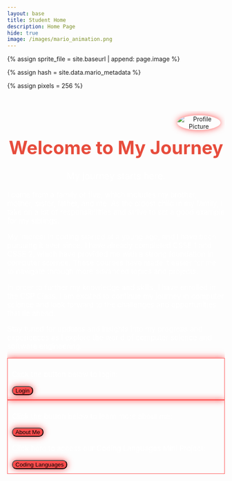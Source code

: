 ```yaml
---
layout: base
title: Student Home 
description: Home Page
hide: true
image: /images/mario_animation.png
---
```


<!-- Liquid:  statements -->

<!--- Concatenation of site URL to frontmatter image  --->
{% assign sprite_file = site.baseurl | append: page.image %}
<!--- Has is a list variable containing mario metadata for sprite --->
{% assign hash = site.data.mario_metadata %}  
<!--- Size width/height of Sprit images --->
{% assign pixels = 256 %}

<!--- HTML for page contains <p> tag named "Mario" and class properties for a "sprite"  -->

<p id="mario" class="sprite"></p>
  
<!--- Embedded Cascading Style Sheet (CSS) rules, 
        define how HTML elements look 
--->
<style>

  /*CSS style rules for the id and class of the sprite...
  */
  .sprite {
    height: {{pixels}}px;
    width: {{pixels}}px;
    background-image: url('{{sprite_file}}');
    background-repeat: no-repeat;
  }

  /*background position of sprite element
  */
  #mario {
    background-position: calc({{animations[0].col}} * {{pixels}} * -1px) calc({{animations[0].row}} * {{pixels}}* -1px);
  }
</style>

<!--- Embedded executable code--->
<script>
  ////////// convert YML hash to javascript key:value objects /////////

  var mario_metadata = {}; //key, value object
  {% for key in hash %}  
  
  var key = "{{key | first}}"  //key
  var values = {} //values object
  values["row"] = {{key.row}}
  values["col"] = {{key.col}}
  values["frames"] = {{key.frames}}
  mario_metadata[key] = values; //key with values added

  {% endfor %}

  ////////// game object for player /////////

  class Mario {
    constructor(meta_data) {
      this.tID = null;  //capture setInterval() task ID
      this.positionX = 0;  // current position of sprite in X direction
      this.currentSpeed = 0;
      this.marioElement = document.getElementById("mario"); //HTML element of sprite
      this.pixels = {{pixels}}; //pixel offset of images in the sprite, set by liquid constant
      this.interval = 100; //animation time interval
      this.obj = meta_data;
      this.marioElement.style.position = "absolute";
    }

    animate(obj, speed) {
      let frame = 0;
      const row = obj.row * this.pixels;
      this.currentSpeed = speed;

      this.tID = setInterval(() => {
        const col = (frame + obj.col) * this.pixels;
        this.marioElement.style.backgroundPosition = `-${col}px -${row}px`;
        this.marioElement.style.left = `${this.positionX}px`;

        this.positionX += speed;
        frame = (frame + 1) % obj.frames;

        const viewportWidth = window.innerWidth;
        if (this.positionX > viewportWidth - this.pixels) {
          document.documentElement.scrollLeft = this.positionX - viewportWidth + this.pixels;
        }
      }, this.interval);
    }

    startWalking() {
      this.stopAnimate();
      this.animate(this.obj["Walk"], 3);
    }

    startRunning() {
      this.stopAnimate();
      this.animate(this.obj["Run1"], 6);
    }

    startPuffing() {
      this.stopAnimate();
      this.animate(this.obj["Puff"], 0);
    }

    startCheering() {
      this.stopAnimate();
      this.animate(this.obj["Cheer"], 0);
    }

    startFlipping() {
      this.stopAnimate();
      this.animate(this.obj["Flip"], 0);
    }

    startResting() {
      this.stopAnimate();
      this.animate(this.obj["Rest"], 0);
    }

    stopAnimate() {
      clearInterval(this.tID);
    }
  }

  const mario = new Mario(mario_metadata);

  ////////// event control /////////

  window.addEventListener("keydown", (event) => {
    if (event.key === "ArrowRight") {
      event.preventDefault();
      if (event.repeat) {
        mario.startCheering();
      } else {
        if (mario.currentSpeed === 0) {
          mario.startWalking();
        } else if (mario.currentSpeed === 3) {
          mario.startRunning();
        }
      }
    } else if (event.key === "ArrowLeft") {
      event.preventDefault();
      if (event.repeat) {
        mario.stopAnimate();
      } else {
        mario.startPuffing();
      }
    }
  });

  //touch events that enable animations
  window.addEventListener("touchstart", (event) => {
    event.preventDefault(); // prevent default browser action
    if (event.touches[0].clientX > window.innerWidth / 2) {
      // move right
      if (currentSpeed === 0) { // if at rest, go to walking
        mario.startWalking();
      } else if (currentSpeed === 3) { // if walking, go to running
        mario.startRunning();
      }
    } else {
      // move left
      mario.startPuffing();
    }
  });

    // Stop Mario's animation when the window loses focus
  window.addEventListener("blur", () => {
    if (mario) {
      mario.stopAnimate();
    }
  });

  // Start Mario's flipping animation when the window gains focus
  window.addEventListener("focus", () => {
    if (mario) {
      mario.startFlipping();
    }
  });

  // Start Mario's resting animation on page load or refresh
  document.addEventListener("DOMContentLoaded", () => {
    // Adjust sprite size for high pixel density devices
    const scale = window.devicePixelRatio;
    const sprite = document.querySelector(".sprite");

    if (sprite) {
      sprite.style.transform = `scale(${0.2 * scale})`;
    }

    if (mario) {
      mario.startResting();
    }
  });
  
</script>

<div style="position: relative; text-align: center; margin-top: 50px; max-height: 100vh; overflow-y: auto;">
  <img src="{{site.baseurl}}/images/profile_picture.png" alt="Profile Picture" style="position: absolute; top: 10px; right: 10px; max-width: 100px; height: auto; border-radius: 50%; box-shadow: 0 0 15px rgba(255, 0, 0, 0.7);">
  <h1 style="font-size: 3em; color: #e74c3c;">Welcome to My Journey</h1>
  <p style="font-size: 1.5em; color: #ffffff;">My journey starts here.</p>
  <div style="margin-top: 30px; font-size: 1.2em; color: #ffffff; max-width: 800px; margin: auto; text-align: left;">
    <p>I come from a family of five, which includes my brother, mother, sister, father, and me. As the oldest child in my family, I take on a lot of responsibilities and strive to set a good example for my siblings.</p>
    <p>My interest in coding started at a young age, and I have been pursuing it ever since. I have already completed CSSE 1 and CSSE 2, which have provided me with a strong foundation in computer science. These courses have made it easier for me to navigate through more advanced topics and projects.</p>
    <p>In order to further my knowledge and skills, I have enrolled in the CSP Class. I am excited to continue my journey in computer science and look forward to the challenges and opportunities that lie ahead.</p>
    <p>Stay tuned for updates and insights into my progress and experiences as I explore the world of computer science and software engineering.</p>
    <div style="border: 1px solid #ff4c4c; padding: 10px; box-shadow: 0 0 15px rgba(255, 0, 0, 0.7);">
      <p>Click the button below to login:</p>
      <button style="background-color: #ff4c4c !important; border-radius: 10px; box-shadow: 0 0 15px rgba(255, 0, 0, 0.7);">Login</button>
      <br>
    </div>
    <div style="border: 1px solid #ff4c4c; padding: 10px; box-shadow: 0 0 15px rgba(255, 0, 0, 0.7);">
      <p>Click the button below to learn more about me:</p>
      <a href="about/" style="text-decoration: none;">
        <button style="background-color: #ff4c4c !important; border-radius: 10px; box-shadow: 0 0 15px rgba(255, 0, 0, 0.7);">About Me</button>
      </a>
      <br>
      <p>Click here to access our Coding Languages Mini Project:</p>
      <a href="https://github.com/grouprepo_2025" style="text-decoration: none;">
        <button style="background-color: #ff4c4c !important; border-radius: 10px; box-shadow: 0 0 15px rgba(255, 0, 0, 0.7);">Coding Languages</button>
      </a>
    </div>
  </div>
</div>

<style>
  @media (max-width: 768px) {
    h1 {
      font-size: 1.8em;
    }
    p {
      font-size: 0.9em;
    }
    img {
      max-width: 50px;
    }
  }
</style>